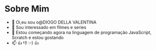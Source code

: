 # Sobre Mim 

- 👋 Oi,eu sou o@DIOGO DELLA VALENTINA
- 👀 Sou interessado em filmes e series 
- 🌱 Estou começando agora na linguagem de programação JavaScript, Scratch e estou gostando 
- 📫 :+1:  :-1: :-) :+1:
